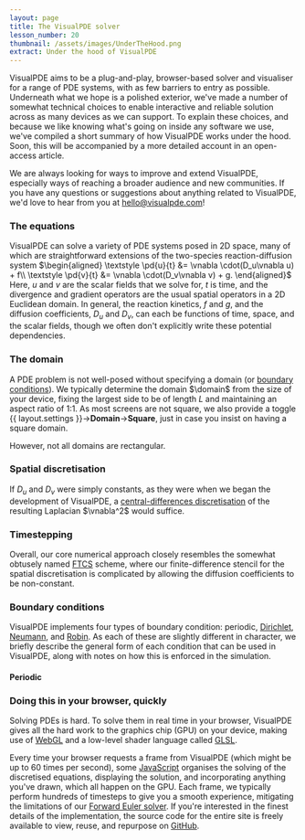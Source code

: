```yaml
---
layout: page
title: The VisualPDE solver
lesson_number: 20
thumbnail: /assets/images/UnderTheHood.png
extract: Under the hood of VisualPDE
---
```


VisualPDE aims to be a plug-and-play, browser-based solver and visualiser for a range of PDE systems, with as few barriers to entry as possible. Underneath what we hope is a polished exterior, we've made a number of somewhat technical choices to enable interactive and reliable solution across as many devices as we can support. To explain these choices, and because we like knowing what's going on inside any software we use, we've compiled a short summary of how VisualPDE works under the hood. Soon, this will be accompanied by a more detailed account in an open-access article.

We are always looking for ways to improve and extend VisualPDE, especially ways of reaching a broader audience and new communities. If you have any questions or suggestions about anything related to VisualPDE, we'd love to hear from you at [hello@visualpde.com](mailto:hello@visualpde.com)!

### The equations <a id='equations'>
VisualPDE can solve a variety of PDE systems posed in 2D space, many of which are straightforward extensions of the two-species reaction-diffusion system
$\begin{aligned}
    \textstyle \pd{u}{t} &= \vnabla \cdot(D_u\vnabla u) + f\\
    \textstyle \pd{v}{t} &= \vnabla \cdot(D_v\vnabla v) + g.
\end{aligned}$
Here, $u$ and $v$ are the scalar fields that we solve for, $t$ is time, and the divergence and gradient operators are the usual spatial operators in a 2D Euclidean domain. In general, the reaction kinetics, $f$ and $g$, and the diffusion coefficients, $D_u$ and $D_v$, can each be functions of time, space, and the scalar fields, though we often don't explicitly write these potential dependencies.

### The domain <a id='domain'>
A PDE problem is not well-posed without specifying a domain (or [boundary conditions](#boundary-conditions)). We typically determine the domain $\domain$ from the size of your device, fixing the largest side to be of length $L$ and maintaining an aspect ratio of 1:1. As most screens are not square, we also provide a toggle {{ layout.settings }}→**Domain**→**Square**, just in case you insist on having a square domain.

However, not all domains are rectangular. 

### Spatial discretisation <a id='spatial-discretisation'>
If $D_u$ and $D_v$ were simply constants, as they were when we began the development of VisualPDE, a [central-differences discretisation](https://en.wikipedia.org/wiki/Discrete_Laplace_operator) of the resulting Laplacian $\vnabla^2$ would suffice.

### Timestepping <a id='timestepping'>

Overall, our core numerical approach closely resembles the somewhat obtusely named [FTCS](https://en.wikipedia.org/wiki/FTCS_scheme) scheme, where our finite-difference stencil for the spatial discretisation is complicated by allowing the diffusion coefficients to be non-constant.

### Boundary conditions <a id='boundary-conditions'>
VisualPDE implements four types of boundary condition: periodic, [Dirichlet](https://en.wikipedia.org/wiki/Dirichlet_boundary_condition), [Neumann](https://en.wikipedia.org/wiki/Neumann_boundary_condition), and [Robin](https://en.wikipedia.org/wiki/Robin_boundary_condition). As each of these are slightly different in character, we briefly describe the general form of each condition that can be used in VisualPDE, along with notes on how this is enforced in the simulation.

#### Periodic


<!-- For those conditions that involve spatial derivatives (Neumann and Robin), we make use of **ghost nodes** in our discretisation to enforce the boundary conditions. For instance, enforcing the exemplar Neumann condition stated above at the left-most $x$ boundary is achieved in practice by taking $u(-\dx,y) = u(\dx,y)$ in the spatial finite difference operator described [above](#spatial-discretisation). -->

### Doing this in your browser, quickly <a id='browser'>
Solving PDEs is hard. To solve them in real time in your browser, VisualPDE gives all the hard work to the graphics chip (GPU) on your device, making use of [WebGL](https://en.wikipedia.org/wiki/WebGL) and a low-level shader language called [GLSL](https://en.wikipedia.org/wiki/OpenGL_Shading_Language).

Every time your browser requests a frame from VisualPDE (which might be up to 60 times per second), some [JavaScript](https://en.wikipedia.org/wiki/JavaScript) organises the solving of the discretised equations, displaying the solution, and incorporating anything you've drawn, which all happen on the GPU. Each frame, we typically perform hundreds of timesteps to give you a smooth experience, mitigating the limitations of our [Forward Euler solver](#timestepping). If you're interested in the finest details of the implementation, the source code for the entire site is freely available to view, reuse, and repurpose on [GitHub](https://github.com/Pecnut/visual-pde).